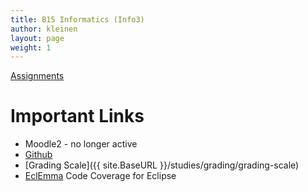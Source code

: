 ```yaml
---
title: B15 Informatics (Info3)
author: kleinen
layout: page
weight: 1
---
```


[Assignments](assignments/)

# Important Links

*   Moodle2 - no longer active
*   [Github][2]
*   [Grading Scale]({{ site.BaseURL }}/studies/grading/grading-scale)
*   [EclEmma][4] Code Coverage for Eclipse

&nbsp;

 [2]: https://github.com/info3
 [4]: https://eclemma.org
